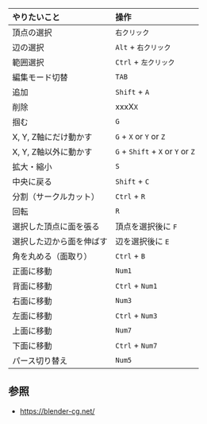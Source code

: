 |やりたいこと|操作|
|:--|:--|
|頂点の選択|`右クリック`|
|辺の選択|`Alt` + `右クリック`|
|範囲選択|`Ctrl` + `左クリック`|
|編集モード切替|`TAB`|
|追加|`Shift` + `A`|
|削除|xxxX`X`|
|掴む|`G`|
|X, Y, Z軸にだけ動かす|`G` + `X` or `Y` or `Z`|
|X, Y, Z軸以外に動かす|`G` + `Shift` + `X` or `Y` or `Z`|
|拡大・縮小|`S`|
|中央に戻る|`Shift` + `C`|
|分割（サークルカット）|`Ctrl` + `R`|
|回転|`R`|
|選択した頂点に面を張る|頂点を選択後に `F`|
|選択した辺から面を伸ばす|辺を選択後に `E`|
|角を丸める（面取り）|`Ctrl` + `B`|
|正面に移動|`Num1`|
|背面に移動|`Ctrl` + `Num1`|
|右面に移動|`Num3`|
|左面に移動|`Ctrl` + `Num3`|
|上面に移動|`Num7`|
|下面に移動|`Ctrl` + `Num7`|
|パース切り替え|`Num5`|

## 参照

* https://blender-cg.net/
